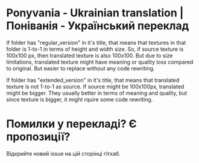 # Ponyvania - Ukrainian translation | Поніванія - Український переклад
If folder has "regular_version" in it's title, that means that textures in that folder is 1-to-1 in terms of height and width size. So, if source texture is 100x100 px, then translated texture is also 100x100. But due to size limitations, translated texture might have meaning or quality loss compared to original. But easier to replace without any code rewriting.


If folder has "extended_version" in it's title, that means that translated texture is not 1-to-1 as source. If source might be 100x100px, translated might be bigger. They usually better in terms of meaning and quality, but since texture is bigger, it might rquire some code rewriting.

# Помилки у перекладі? Є пропозиції?
Відкрийте новий issue на цій сторінці гітхаб.
